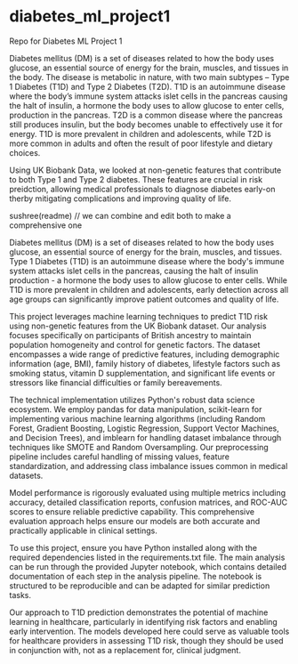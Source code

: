 # diabetes_ml_project1
Repo for Diabetes ML Project 1

Diabetes mellitus (DM) is a set of diseases related to how the body uses glucose, an essential source of energy for the brain, muscles, and tissues in the body. The disease is metabolic in nature, with two main subtypes – Type 1 Diabetes (T1D) and Type 2 Diabetes (T2D). T1D is an autoimmune disease where the body’s immune system attacks islet cells in the pancreas causing the halt of insulin, a hormone the body uses to allow glucose to enter cells, production in the pancreas. T2D is a common disease where the pancreas still produces insulin, but the body becomes unable to effectively use it for energy. T1D is more prevalent in children and adolescents, while T2D is more common in adults and often the result of poor lifestyle and dietary choices. 

Using UK Biobank Data, we looked at non-genetic features that contribute to both Type 1 and Type 2 diabetes. These features are crucial in risk preidction, allowing medical professionals to diagnose diabetes early-on therby mitigating complications and improving quality of life. 


sushree(readme) // we can combine and edit both to make a comprehensive one

Diabetes mellitus (DM) is a set of diseases related to how the body uses glucose, an essential source of energy for the brain, muscles, and tissues. Type 1 Diabetes (T1D) is an autoimmune disease where the body's immune system attacks islet cells in the pancreas, causing the halt of insulin production - a hormone the body uses to allow glucose to enter cells. While T1D is more prevalent in children and adolescents, early detection across all age groups can significantly improve patient outcomes and quality of life.

This project leverages machine learning techniques to predict T1D risk using non-genetic features from the UK Biobank dataset. Our analysis focuses specifically on participants of British ancestry to maintain population homogeneity and control for genetic factors. The dataset encompasses a wide range of predictive features, including demographic information (age, BMI), family history of diabetes, lifestyle factors such as smoking status, vitamin D supplementation, and significant life events or stressors like financial difficulties or family bereavements.

The technical implementation utilizes Python's robust data science ecosystem. We employ pandas for data manipulation, scikit-learn for implementing various machine learning algorithms (including Random Forest, Gradient Boosting, Logistic Regression, Support Vector Machines, and Decision Trees), and imblearn for handling dataset imbalance through techniques like SMOTE and Random Oversampling. Our preprocessing pipeline includes careful handling of missing values, feature standardization, and addressing class imbalance issues common in medical datasets.

Model performance is rigorously evaluated using multiple metrics including accuracy, detailed classification reports, confusion matrices, and ROC-AUC scores to ensure reliable predictive capability. This comprehensive evaluation approach helps ensure our models are both accurate and practically applicable in clinical settings.

To use this project, ensure you have Python installed along with the required dependencies listed in the requirements.txt file. The main analysis can be run through the provided Jupyter notebook, which contains detailed documentation of each step in the analysis pipeline. The notebook is structured to be reproducible and can be adapted for similar prediction tasks.

Our approach to T1D prediction demonstrates the potential of machine learning in healthcare, particularly in identifying risk factors and enabling early intervention. The models developed here could serve as valuable tools for healthcare providers in assessing T1D risk, though they should be used in conjunction with, not as a replacement for, clinical judgment.

